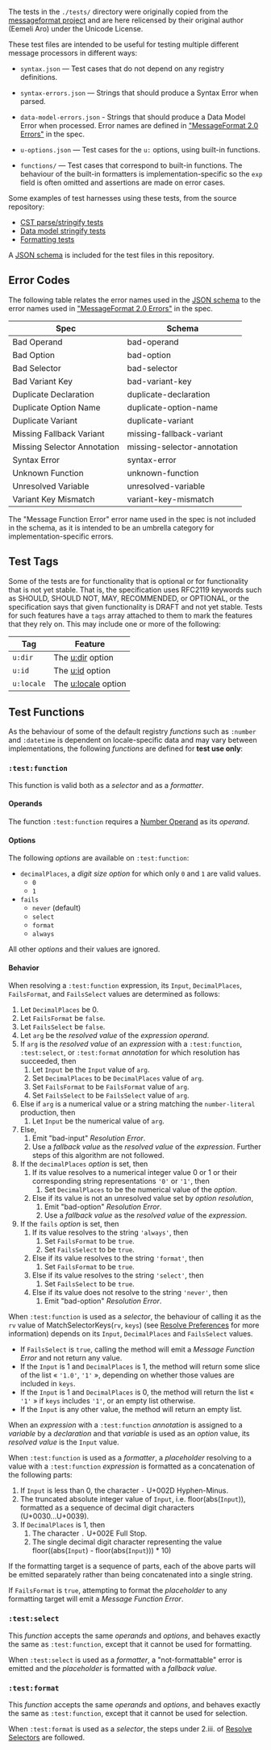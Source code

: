 The tests in the `./tests/` directory were originally copied from the [messageformat project](https://github.com/messageformat/messageformat/tree/11c95dab2b25db8454e49ff4daadb817e1d5b770/packages/mf2-messageformat/src/__fixtures)
and are here relicensed by their original author (Eemeli Aro) under the Unicode License.

These test files are intended to be useful for testing multiple different message processors in different ways:

- `syntax.json` — Test cases that do not depend on any registry definitions.

- `syntax-errors.json` — Strings that should produce a Syntax Error when parsed.

- `data-model-errors.json` - Strings that should produce a Data Model Error when processed.
  Error names are defined in ["MessageFormat 2.0 Errors"](../spec/errors.md) in the spec.

- `u-options.json` — Test cases for the `u:` options, using built-in functions.

- `functions/` — Test cases that correspond to built-in functions.
  The behaviour of the built-in formatters is implementation-specific so the `exp` field is often
  omitted and assertions are made on error cases.

Some examples of test harnesses using these tests, from the source repository:

- [CST parse/stringify tests](https://github.com/messageformat/messageformat/blob/11c95dab2b25db8454e49ff4daadb817e1d5b770/packages/mf2-messageformat/src/cst/cst.test.ts)
- [Data model stringify tests](https://github.com/messageformat/messageformat/blob/11c95dab2b25db8454e49ff4daadb817e1d5b770/packages/mf2-messageformat/src/data-model/stringify.test.ts)
- [Formatting tests](https://github.com/messageformat/messageformat/blob/11c95dab2b25db8454e49ff4daadb817e1d5b770/packages/mf2-messageformat/src/messageformat.test.ts)

A [JSON schema](./schemas/) is included for the test files in this repository.

## Error Codes

The following table relates the error names used in the [JSON schema](./schemas/)
to the error names used in ["MessageFormat 2.0 Errors"](../spec/errors.md) in the spec.

| Spec                        | Schema                      |
| --------------------------- | --------------------------- |
| Bad Operand                 | bad-operand                 |
| Bad Option                  | bad-option                  |
| Bad Selector                | bad-selector                |
| Bad Variant Key             | bad-variant-key             |
| Duplicate Declaration       | duplicate-declaration       |
| Duplicate Option Name       | duplicate-option-name       |
| Duplicate Variant           | duplicate-variant           |
| Missing Fallback Variant    | missing-fallback-variant    |
| Missing Selector Annotation | missing-selector-annotation |
| Syntax Error                | syntax-error                |
| Unknown Function            | unknown-function            |
| Unresolved Variable         | unresolved-variable         |
| Variant Key Mismatch        | variant-key-mismatch        |

The "Message Function Error" error name used in the spec
is not included in the schema,
as it is intended to be an umbrella category
for implementation-specific errors.

## Test Tags

Some of the tests are for functionality that is optional or for functionality that is not yet stable.
That is, the specification uses RFC2119 keywords such as SHOULD, SHOULD NOT, MAY, RECOMMENDED, or OPTIONAL,
or the specification says that given functionality is DRAFT and not yet stable.
Tests for such features have a `tags` array attached to them
to mark the features that they rely on.
This may include one or more of the following:

| Tag        | Feature                                               |
| ---------- | ----------------------------------------------------- |
| `u:dir`    | The [u:dir](../spec/u-namespace.md#udir) option       |
| `u:id`     | The [u:id](../spec/u-namespace.md#uid) option         |
| `u:locale` | The [u:locale](../spec/u-namespace.md#ulocale) option |

## Test Functions

As the behaviour of some of the default registry _functions_
such as `:number` and `:datetime`
is dependent on locale-specific data and may vary between implementations,
the following _functions_ are defined for **test use only**:

### `:test:function`

This function is valid both as a _selector_ and as a _formatter_.

#### Operands

The function `:test:function` requires a [Number Operand](/spec/registry.md#number-operands) as its _operand_.

#### Options

The following _options_ are available on `:test:function`:

- `decimalPlaces`, a _digit size option_ for which only `0` and `1` are valid values.
  - `0`
  - `1`
- `fails`
  - `never` (default)
  - `select`
  - `format`
  - `always`

All other _options_ and their values are ignored.

#### Behavior

When resolving a `:test:function` expression,
its `Input`, `DecimalPlaces`, `FailsFormat`, and `FailsSelect` values are determined as follows:

1. Let `DecimalPlaces` be 0.
1. Let `FailsFormat` be `false`.
1. Let `FailsSelect` be `false`.
1. Let `arg` be the _resolved value_ of the _expression_ _operand_.
1. If `arg` is the _resolved value_ of an _expression_
   with a `:test:function`, `:test:select`, or `:test:format` _annotation_
   for which resolution has succeeded, then
   1. Let `Input` be the `Input` value of `arg`.
   1. Set `DecimalPlaces` to be `DecimalPlaces` value of `arg`.
   1. Set `FailsFormat` to be `FailsFormat` value of `arg`.
   1. Set `FailsSelect` to be `FailsSelect` value of `arg`.
1. Else if `arg` is a numerical value
   or a string matching the `number-literal` production, then
   1. Let `Input` be the numerical value of `arg`.
1. Else,
   1. Emit "bad-input" _Resolution Error_.
   1. Use a _fallback value_ as the _resolved value_ of the _expression_.
      Further steps of this algorithm are not followed.
1. If the `decimalPlaces` _option_ is set, then
   1. If its value resolves to a numerical integer value 0 or 1
      or their corresponding string representations `'0'` or `'1'`, then
      1. Set `DecimalPlaces` to be the numerical value of the _option_.
   1. Else if its value is not an unresolved value set by _option resolution_,
      1. Emit "bad-option" _Resolution Error_.
      1. Use a _fallback value_ as the _resolved value_ of the _expression_.
1. If the `fails` _option_ is set, then
   1. If its value resolves to the string `'always'`, then
      1. Set `FailsFormat` to be `true`.
      1. Set `FailsSelect` to be `true`.
   1. Else if its value resolves to the string `'format'`, then
      1. Set `FailsFormat` to be `true`.
   1. Else if its value resolves to the string `'select'`, then
      1. Set `FailsSelect` to be `true`.
   1. Else if its value does not resolve to the string `'never'`, then
      1. Emit "bad-option" _Resolution Error_.

When `:test:function` is used as a _selector_,
the behaviour of calling it as the `rv` value of MatchSelectorKeys(`rv`, `keys`)
(see [Resolve Preferences](/spec/formatting.md#resolve-preferences) for more information)
depends on its `Input`, `DecimalPlaces` and `FailsSelect` values.

- If `FailsSelect` is `true`,
  calling the method will emit a _Message Function Error_
  and not return any value.
- If the `Input` is 1 and `DecimalPlaces` is 1,
  the method will return some slice of the list « `'1.0'`, `'1'` »,
  depending on whether those values are included in `keys`.
- If the `Input` is 1 and `DecimalPlaces` is 0,
  the method will return the list « `'1'` » if `keys` includes `'1'`, or an empty list otherwise.
- If the `Input` is any other value, the method will return an empty list.

When an _expression_ with a `:test:function` _annotation_ is assigned to a _variable_ by a _declaration_
and that _variable_ is used as an _option_ value,
its _resolved value_ is the `Input` value.

When `:test:function` is used as a _formatter_,
a _placeholder_ resolving to a value with a `:test:function` _expression_
is formatted as a concatenation of the following parts:

1. If `Input` is less than 0, the character `-` U+002D Hyphen-Minus.
1. The truncated absolute integer value of `Input`, i.e. floor(abs(`Input`)),
   formatted as a sequence of decimal digit characters (U+0030...U+0039).
1. If `DecimalPlaces` is 1, then
   1. The character `.` U+002E Full Stop.
   1. The single decimal digit character representing the value floor((abs(`Input`) - floor(abs(`Input`))) \* 10)

If the formatting target is a sequence of parts,
each of the above parts will be emitted separately
rather than being concatenated into a single string.

If `FailsFormat` is `true`,
attempting to format the _placeholder_ to any formatting target will
emit a _Message Function Error_.

### `:test:select`

This _function_ accepts the same _operands_ and _options_,
and behaves exactly the same as `:test:function`,
except that it cannot be used for formatting.

When `:test:select` is used as a _formatter_,
a "not-formattable" error is emitted and the _placeholder_ is formatted with
a _fallback value_.

### `:test:format`

This _function_ accepts the same _operands_ and _options_,
and behaves exactly the same as `:test:function`,
except that it cannot be used for selection.

When `:test:format` is used as a _selector_,
the steps under 2.iii. of [Resolve Selectors](/spec/formatting.md#resolve-selectors) are followed.
